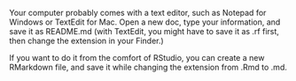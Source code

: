 Your computer probably comes with a text editor, such as Notepad for Windows or TextEdit for Mac. Open a new doc, type your information, and save it as README.md (with TextEdit, you might have to save it as .rf first, then change the extension in your Finder.)

If you want to do it from the comfort of RStudio, you can create a new RMarkdown file, and save it while changing the extension from .Rmd to .md.